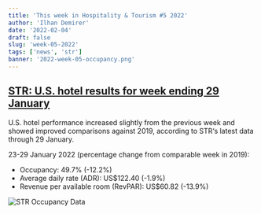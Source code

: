 ```yaml
---
title: 'This week in Hospitality & Tourism #5 2022'
author: 'Ilhan Demirer'
date: '2022-02-04'
draft: false
slug: 'week-05-2022'
tags: ['news', 'str']
banner: '2022-week-05-occupancy.png'
---
```


## [STR: U.S. hotel results for week ending 29 January](https://str.com/press-release/str-us-hotel-results-week-ending-29-january)

U.S. hotel performance increased slightly from the previous week and showed improved comparisons against 2019, according to STR‘s latest data through 29 January.

23-29 January 2022 (percentage change from comparable week in 2019):

- Occupancy: 49.7% (-12.2%)
- Average daily rate (ADR): US$122.40 (-1.9%)
- Revenue per available room (RevPAR): US$60.82 (-13.9%)

![STR Occupancy Data](/images/blogimages/2022-week-05-occupancy.png)
